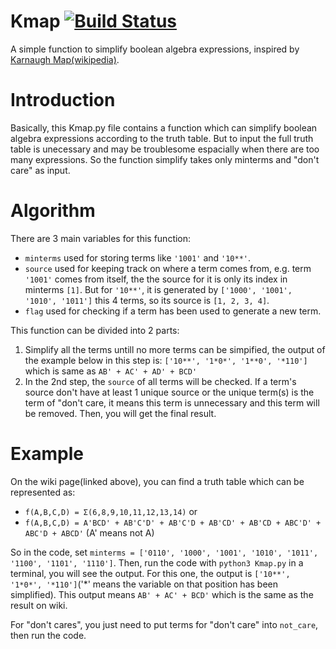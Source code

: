 # Kmap [![Build Status](https://travis-ci.org/zhcHoward/Kmap.svg?branch=master)](https://travis-ci.org/zhcHoward/Kmap)
A simple function to simplify boolean algebra expressions, inspired by [Karnaugh Map(wikipedia)](https://en.wikipedia.org/wiki/Karnaugh_map).
# Introduction
Basically, this Kmap.py file contains a function which can simplify boolean algebra expressions according to the truth table. But to input the full truth table is unecessary and may be troublesome espacially when there are too many expressions. So the function simplify takes only minterms and "don't care" as input.
# Algorithm
There are 3 main variables for this function:

* `minterms` used for storing terms like `'1001'` and `'10**'`.
* `source` used for keeping track on where a term comes from, e.g. term `'1001'` comes from itself, the the source for it is only its index in minterms `[1]`. But for `'10**'`, it is generated by `['1000', '1001', '1010', '1011']` this 4 terms, so its source is `[1, 2, 3, 4]`.
* `flag` used for checking if a term has been used to generate a new term.

This function can be divided into 2 parts:

1. Simplify all the terms untill no more terms can be simpified, the output of the example below in this step is: `['10**', '1*0*', '1**0', '*110']` which is same as `AB' + AC' + AD' + BCD'`
2. In the 2nd step, the `source` of all terms will be checked.
If a term's source don't have at least 1 unique source or the unique term(s) is the term of "don't care, it means this term is unnecessary and this term will be removed. Then, you will get the final result.

# Example
On the wiki page(linked above), you can find a truth table which can be represented as:

* `f(A,B,C,D) = Σ(6,8,9,10,11,12,13,14)` or 
* `f(A,B,C,D) = A'BCD' + AB'C'D' + AB'C'D + AB'CD' + AB'CD + ABC'D' + ABC'D + ABCD'` (A' means not A)
 
So in the code, set `minterms = ['0110', '1000', '1001', '1010', '1011', '1100', '1101', '1110']`.
Then, run the code with `python3 Kmap.py` in a terminal, you will see the output.
For this one, the output is `['10**', '1*0*', '*110']`('\*' means the variable on that position has been simplified). This output means `AB' + AC' + BCD'` which is the same as the result on wiki.

For "don't cares", you just need to put terms for "don't care" into `not_care`, then run the code.



